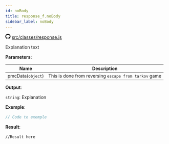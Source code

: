 ```yaml
---
id: noBody
title: response_f.noBody
sidebar_label: noBody
---
```

![](/img/github.png) [src/classes/response.js](https://github.com/TrustedSourceLeaks/LeakedServer/blob/master/src/classes/response.js#L3)

Explanation text

**Parameters**:

Name  |   Description 
----------- |   -----------
pmcData(`object`)  |   This is done from reversing `escape from tarkov` game


**Output**:

`string`: Explanation


**Exemple**:
```js
// Code to exemple
```

**Result**:
```
//Result here
```